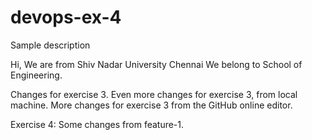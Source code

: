 # devops-ex-4
Sample description

Hi, We are from Shiv Nadar University Chennai
We belong to School of Engineering.

Changes for exercise 3.
Even more changes for exercise 3, from local machine.
More changes for exercise 3 from the GitHub online editor.

Exercise 4:
Some changes from feature-1.

